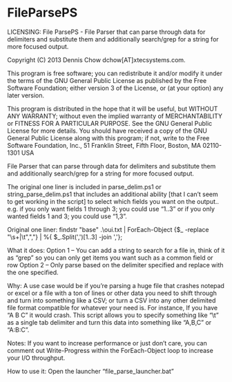 FileParsePS
===========

LICENSING: File ParsePS - File Parser that can parse through data for delimiters and substitute them and additionally search/grep for a string for more focused output.


Copyright (C) 2013 Dennis Chow dchow[AT]xtecsystems.com.

This program is free software; you can redistribute it and/or modify it under the terms of the GNU General Public License 
as published by the Free Software Foundation; either version 3 of the License, or (at your option) any later version.

This program is distributed in the hope that it will be useful, but WITHOUT ANY WARRANTY; without even the implied 
warranty of MERCHANTABILITY or FITNESS FOR A PARTICULAR PURPOSE. See the GNU General Public License for more details. 
You should have received a copy of the GNU General Public License along with this program; if not, write to the 
Free Software Foundation, Inc., 51 Franklin Street, Fifth Floor, Boston, MA 02110-1301 USA

File Parser that can parse through data for delimiters and substitute them and additionally search/grep for a string for more focused output.

The original one liner is included in parse_delim.ps1 or string_parse_delim.ps1 that includes an additional 
ability [that I can’t seem to get working in the script] to select which fields you want on the output.. 
e.g. if you only want fields 1 through 3; you could use “1..3” or if you only wanted fields 1 and 3; you could use “1,3”.

Original one liner: findstr "base" .\oui.txt | ForEach-Object {$_ -replace "\s+|\t",","} | %{ $_.Split(',')[1..3] -join ','};

What it does: 
Option 1 – You can add a string to search for a file in, think of it as “grep” so you can only get items you want 
such as a common field or row
Option 2 – Only parse based on the delimiter specified and replace with the one specified.

Why: 
A use case would be if you’re parsing a huge file that crashes notepad or excel or a file with a ton of lines or 
other data you need to shift through and turn into something like a CSV; or turn a CSV into any other 
delimited file format compatible for whatever your need is. For instance,
If you have “A  B   C”  it would crash. This script allows you to specify something like “\t” as a single tab delimiter and turn this data into something like “A,B,C” or “A:B:C”.

Notes: If you want to increase performance or just don’t care, you can comment out Write-Progress within the 
ForEach-Object loop to increase your I/O throughput.

How to use it: Open the launcher “file_parse_launcher.bat”

